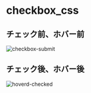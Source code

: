 # checkbox_css

## チェック前、ホバー前
![checkbox-submit](https://user-images.githubusercontent.com/50776559/68634969-6ccf7a00-053a-11ea-80f9-f777f044d9d3.png)

## チェック後、ホバー後
![hoverd-checked](https://user-images.githubusercontent.com/50776559/68634970-6ccf7a00-053a-11ea-96b7-9356c1468289.png)
